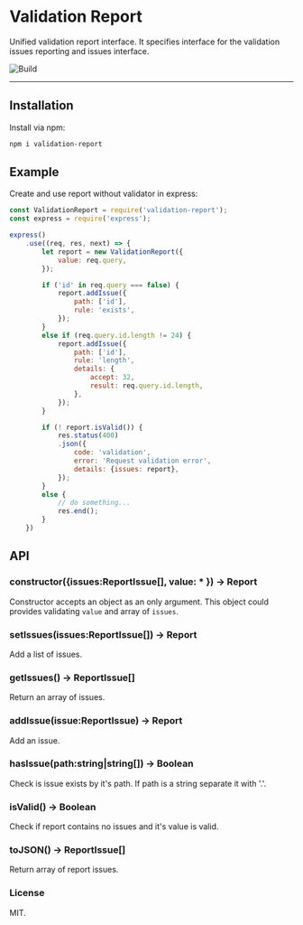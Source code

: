 # Validation Report

Unified validation report interface. It specifies interface for the validation
issues reporting and issues interface.

![Build](https://img.shields.io/travis/rumkin/validation-report.svg)

---

## Installation

Install via npm:
```bash
npm i validation-report
```

## Example

Create and use report without validator in express:

```javascript
const ValidationReport = require('validation-report');
const express = require('express');

express()
    .use((req, res, next) => {
        let report = new ValidationReport({
            value: req.query,
        });

        if ('id' in req.query === false) {
            report.addIssue({
                path: ['id'],
                rule: 'exists',
            });
        }
        else if (req.query.id.length != 24) {
            report.addIssue({
                path: ['id'],
                rule: 'length',
                details: {
                    accept: 32,
                    result: req.query.id.length,
                },
            });
        }

        if (! report.isValid()) {
            res.status(400)
            .json({
                code: 'validation',
                error: 'Request validation error',
                details: {issues: report},
            });
        }
        else {
            // do something...
            res.end();
        }
    })
```

## API

### constructor({issues:ReportIssue[], value: * }) -> Report

Constructor accepts an object as an only argument. This object could
provides validating `value` and array of `issues`.

### setIssues(issues:ReportIssue[]) -> Report

Add a list of issues.

### getIssues() -> ReportIssue[]

Return an array of issues.

### addIssue(issue:ReportIssue) -> Report

Add an issue.

### hasIssue(path:string|string[]) -> Boolean

Check is issue exists by it's path. If path is a string separate it with '.'.

### isValid() -> Boolean

Check if report contains no issues and it's value is valid.

### toJSON() -> ReportIssue[]

Return array of report issues.

### License

MIT.
